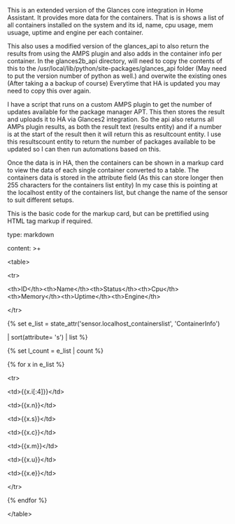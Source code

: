 This is an extended version of the Glances core integration in Home Assistant. It provides more data for the containers. That is is shows a list of all containers installed on the system and its id, name, cpu usage, mem usuage, uptime and engine per each container.

This also uses a modified version of the glances_api to also return the results from using the AMPS plugin and also adds in the container info per container. In the glances2b_api directory, will need to copy the contents of this to the /usr/local/lib/python/site-packages/glances_api folder (May need to put the version number of python as well.) and overwite the existing ones (After taking a a backup of course) Everytime that HA is updated you may need to copy this over again.

I have a script that runs on a custom AMPS plugin to get the number of updates available for the package manager APT. This then stores the result and uploads it to HA via Glances2 integration. So the api also returns all AMPs plugin results, as both the result text (results entity) and if a number is at the start of the result then it will return this as resultcount entity. I use this resultscount entity to return the number of packages available to be updated so I can then run automations based on this.

Once the data is in HA, then the containers can be shown in a markup card to view the data of each single container converted to a table. The containers data is stored in the attribute field (As this can store longer then 255 characters for the containers list entity)
In my case this is pointing at the localhost entity of the containers list, but change the name of the sensor to suit different setups.

This is the basic code for the markup card, but can be prettified using HTML tag markup if required.

<p>type: markdown</p>
<p>content: &gt;+</p>
<p>&lt;table&gt;</p>
<p>  &lt;tr&gt;</p>
<p>  &lt;th&gt;ID&lt;/th&gt;&lt;th&gt;Name&lt;/th&gt;&lt;th&gt;Status&lt;/th&gt;&lt;th&gt;Cpu&lt;/th&gt;&lt;th&gt;Memory&lt;/th&gt;&lt;th&gt;Uptime&lt;/th&gt;&lt;th&gt;Engine&lt;/th&gt;</p>
<p>  &lt;/tr&gt;</p>
<p>  {% set e_list = state_attr('sensor.localhost_containerslist', 'ContainerInfo')</p>
<p>  | sort(attribute= 's') | list %}</p>
<p>  {% set l_count = e_list | count %}</p>
<p>  {% for x in e_list %}</p>
<p>    &lt;tr&gt;</p>
<p>    &lt;td&gt;{{x.i[:4]}}&lt;/td&gt;</p>
<p>    &lt;td&gt;{{x.n}}&lt;/td&gt;</p>
<p>   &lt;td&gt;{{x.s}}&lt;/td&gt;</p>
<p>    &lt;td&gt;{{x.c}}&lt;/td&gt;</p>
<p>    &lt;td&gt;{{x.m}}&lt;/td&gt;</p>
<p>    &lt;td&gt;{{x.u}}&lt;/td&gt;</p>
<p>    &lt;td&gt;{{x.e}}&lt;/td&gt;</p>
<p>    &lt;/tr&gt;</p>
<p>  {% endfor %}</p>
<p>  &lt;/table&gt;</p>